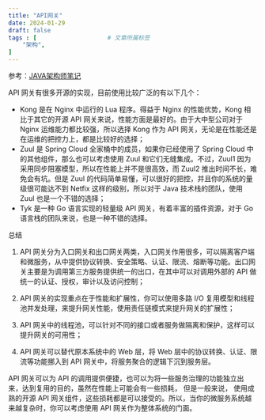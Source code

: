 ```yaml
---
title: "API网关"
date: 2024-01-29
draft: false
tags : [                    # 文章所属标签
    "架构",
]
---
```


参考：[JAVA架构师笔记](https://zq99299.github.io/note-architect/hc/05/07.html#api-%E7%BD%91%E5%85%B3%E8%A6%81%E5%A6%82%E4%BD%95%E5%AE%9E%E7%8E%B0)

API 网关有很多开源的实现，目前使用比较广泛的有以下几个：


- Kong 是在 Nginx 中运行的 Lua 程序。得益于 Nginx 的性能优势，Kong 相比于其它的开源 API 网关来说，性能方面是最好的。由于大中型公司对于 Nginx 运维能力都比较强，所以选择 Kong 作为 API 网关，无论是在性能还是在运维的把控力上，都是比较好的选择；
- Zuul 是 Spring Cloud 全家桶中的成员，如果你已经使用了 Spring Cloud 中的其他组件，那么也可以考虑使用 Zuul 和它们无缝集成。不过，Zuul1 因为采用同步阻塞模型，所以在性能上并不是很高效，而 Zuul2 推出时间不长，难免会有坑。但是 Zuul 的代码简单易懂，可以很好的把控，并且你的系统的量级很可能达不到 Netfix 这样的级别，所以对于 Java 技术栈的团队，使用 Zuul 也是一个不错的选择；
- Tyk 是一种 Go 语言实现的轻量级 API 网关，有着丰富的插件资源，对于 Go 语言栈的团队来说，也是一种不错的选择。

总结

1. API 网关分为入口网关和出口网关两类，入口网关作用很多，可以隔离客户端和微服务，从中提供协议转换、安全策略、认证、限流、熔断等功能。出口网关主要是为调用第三方服务提供统一的出口，在其中可以对调用外部的 API 做统一的认证、授权，审计以及访问控制；

2. API 网关的实现重点在于性能和扩展性，你可以使用多路 I/O 复用模型和线程池并发处理，来提升网关性能，使用责任链模式来提升网关的扩展性；

3. API 网关中的线程池，可以针对不同的接口或者服务做隔离和保护，这样可以提升网关的可用性；

4. API 网关可以替代原本系统中的 Web 层，将 Web 层中的协议转换、认证、限流等功能挪入到 API 网关中，将服务聚合的逻辑下沉到服务层。

API 网关可以为 API 的调用提供便捷，也可以为将一些服务治理的功能独立出来，达到复用的目的，虽然在性能上可能会有一些损耗， 但是一般来说， 使用成熟的开源 API 网关组件，这些损耗都是可以接受的。所以，当你的微服务系统越来越复杂时，你可以考虑使用 API 网关作为整体系统的门面。
